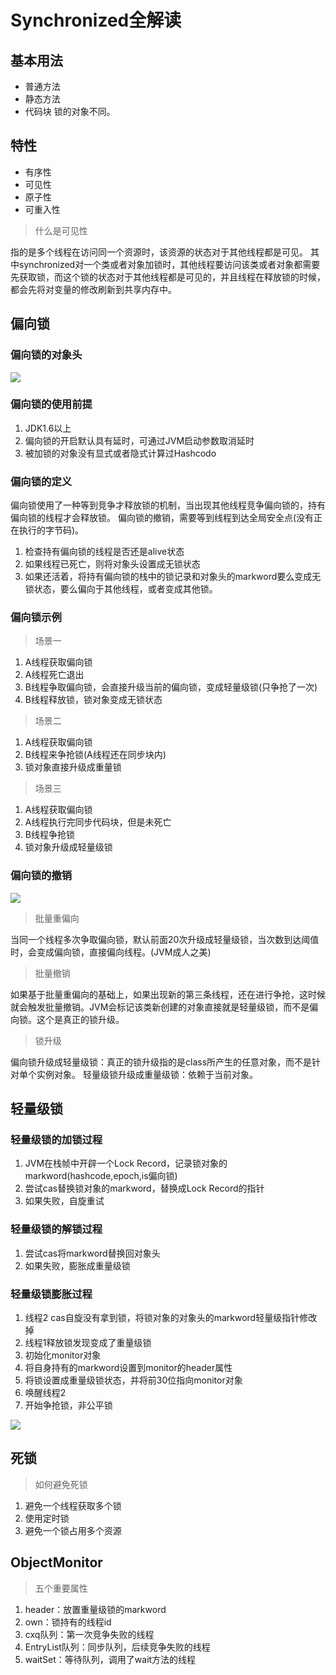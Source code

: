 # Synchronized全解读

## 基本用法
- 普通方法
- 静态方法
- 代码块
锁的对象不同。

## 特性
- 有序性
- 可见性
- 原子性
- 可重入性

> 什么是可见性

指的是多个线程在访问同一个资源时，该资源的状态对于其他线程都是可见。
其中synchronized对一个类或者对象加锁时，其他线程要访问该类或者对象都需要先获取锁，而这个锁的状态对于其他线程都是可见的，并且线程在释放锁的时候，都会先将对变量的修改刷新到共享内存中。

## 偏向锁
### 偏向锁的对象头
![](../../images/markword.png)

### 偏向锁的使用前提
1. JDK1.6以上
2. 偏向锁的开启默认具有延时，可通过JVM启动参数取消延时
3. 被加锁的对象没有显式或者隐式计算过Hashcodo

### 偏向锁的定义
偏向锁使用了一种等到竞争才释放锁的机制，当出现其他线程竞争偏向锁的，持有偏向锁的线程才会释放锁。
偏向锁的撤销，需要等到线程到达全局安全点(没有正在执行的字节码)。
1. 检查持有偏向锁的线程是否还是alive状态
2. 如果线程已死亡，则将对象头设置成无锁状态
3. 如果还活着，将持有偏向锁的栈中的锁记录和对象头的markword要么变成无锁状态，要么偏向于其他线程，或者变成其他锁。

### 偏向锁示例
> 场景一

1. A线程获取偏向锁
2. A线程死亡退出
3. B线程争取偏向锁，会直接升级当前的偏向锁，变成轻量级锁(只争抢了一次)
4. B线程释放锁，锁对象变成无锁状态

> 场景二

1. A线程获取偏向锁
2. B线程来争抢锁(A线程还在同步块内)
3. 锁对象直接升级成重量锁

> 场景三

1. A线程获取偏向锁
2. A线程执行完同步代码块，但是未死亡
3. B线程争抢锁
4. 锁对象升级成轻量级锁

### 偏向锁的撤销
![](../../images/锁撤销.png)

> 批量重偏向

当同一个线程多次争取偏向锁，默认前面20次升级成轻量级锁，当次数到达阈值时，会变成偏向锁，直接偏向线程。(JVM成人之美)

> 批量撤销

如果基于批量重偏向的基础上，如果出现新的第三条线程，还在进行争抢，这时候就会触发批量撤销。JVM会标记该类新创建的对象直接就是轻量级锁，而不是偏向锁。这个是真正的锁升级。

> 锁升级

偏向锁升级成轻量级锁：真正的锁升级指的是class所产生的任意对象，而不是针对单个实例对象。
轻量级锁升级成重量级锁：依赖于当前对象。

## 轻量级锁
### 轻量级锁的加锁过程
1. JVM在栈帧中开辟一个Lock Record，记录锁对象的markword(hashcode,epoch,is偏向锁)
2. 尝试cas替换锁对象的markword，替换成Lock Record的指针
3. 如果失败，自旋重试
### 轻量级锁的解锁过程
1. 尝试cas将markword替换回对象头
2. 如果失败，膨胀成重量级锁
### 轻量级锁膨胀过程
1. 线程2 cas自旋没有拿到锁，将锁对象的对象头的markword轻量级指针修改掉
2. 线程1释放锁发现变成了重量级锁
3. 初始化monitor对象
4. 将自身持有的markword设置到monitor的header属性
5. 将锁设置成重量级锁状态，并将前30位指向monitor对象
6. 唤醒线程2
7. 开始争抢锁，非公平锁

![](../../images/锁膨胀.png)

## 死锁
> 如何避免死锁

1. 避免一个线程获取多个锁
2. 使用定时锁
3. 避免一个锁占用多个资源

## ObjectMonitor
> 五个重要属性

1. header：放置重量级锁的markword
2. own：锁持有的线程id
3. cxq队列：第一次竞争失败的线程
4. EntryList队列：同步队列，后续竞争失败的线程
5. waitSet：等待队列，调用了wait方法的线程
